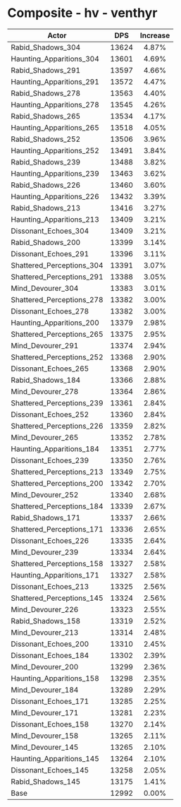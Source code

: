 # Composite - hv - venthyr
| Actor | DPS | Increase |
|---|:---:|:---:|
|Rabid_Shadows_304|13624|4.87%|
|Haunting_Apparitions_304|13601|4.69%|
|Rabid_Shadows_291|13597|4.66%|
|Haunting_Apparitions_291|13572|4.47%|
|Rabid_Shadows_278|13563|4.40%|
|Haunting_Apparitions_278|13545|4.26%|
|Rabid_Shadows_265|13534|4.17%|
|Haunting_Apparitions_265|13518|4.05%|
|Rabid_Shadows_252|13506|3.96%|
|Haunting_Apparitions_252|13491|3.84%|
|Rabid_Shadows_239|13488|3.82%|
|Haunting_Apparitions_239|13463|3.62%|
|Rabid_Shadows_226|13460|3.60%|
|Haunting_Apparitions_226|13432|3.39%|
|Rabid_Shadows_213|13416|3.27%|
|Haunting_Apparitions_213|13409|3.21%|
|Dissonant_Echoes_304|13409|3.21%|
|Rabid_Shadows_200|13399|3.14%|
|Dissonant_Echoes_291|13396|3.11%|
|Shattered_Perceptions_304|13391|3.07%|
|Shattered_Perceptions_291|13388|3.05%|
|Mind_Devourer_304|13383|3.01%|
|Shattered_Perceptions_278|13382|3.00%|
|Dissonant_Echoes_278|13382|3.00%|
|Haunting_Apparitions_200|13379|2.98%|
|Shattered_Perceptions_265|13375|2.95%|
|Mind_Devourer_291|13374|2.94%|
|Shattered_Perceptions_252|13368|2.90%|
|Dissonant_Echoes_265|13368|2.90%|
|Rabid_Shadows_184|13366|2.88%|
|Mind_Devourer_278|13364|2.86%|
|Shattered_Perceptions_239|13361|2.84%|
|Dissonant_Echoes_252|13360|2.84%|
|Shattered_Perceptions_226|13359|2.82%|
|Mind_Devourer_265|13352|2.78%|
|Haunting_Apparitions_184|13351|2.77%|
|Dissonant_Echoes_239|13350|2.76%|
|Shattered_Perceptions_213|13349|2.75%|
|Shattered_Perceptions_200|13342|2.70%|
|Mind_Devourer_252|13340|2.68%|
|Shattered_Perceptions_184|13339|2.67%|
|Rabid_Shadows_171|13337|2.66%|
|Shattered_Perceptions_171|13336|2.65%|
|Dissonant_Echoes_226|13335|2.64%|
|Mind_Devourer_239|13334|2.64%|
|Shattered_Perceptions_158|13327|2.58%|
|Haunting_Apparitions_171|13327|2.58%|
|Dissonant_Echoes_213|13325|2.56%|
|Shattered_Perceptions_145|13324|2.56%|
|Mind_Devourer_226|13323|2.55%|
|Rabid_Shadows_158|13319|2.52%|
|Mind_Devourer_213|13314|2.48%|
|Dissonant_Echoes_200|13310|2.45%|
|Dissonant_Echoes_184|13302|2.39%|
|Mind_Devourer_200|13299|2.36%|
|Haunting_Apparitions_158|13298|2.35%|
|Mind_Devourer_184|13289|2.29%|
|Dissonant_Echoes_171|13285|2.25%|
|Mind_Devourer_171|13281|2.23%|
|Dissonant_Echoes_158|13270|2.14%|
|Mind_Devourer_158|13265|2.11%|
|Mind_Devourer_145|13265|2.10%|
|Haunting_Apparitions_145|13264|2.10%|
|Dissonant_Echoes_145|13258|2.05%|
|Rabid_Shadows_145|13175|1.41%|
|Base|12992|0.00%|
